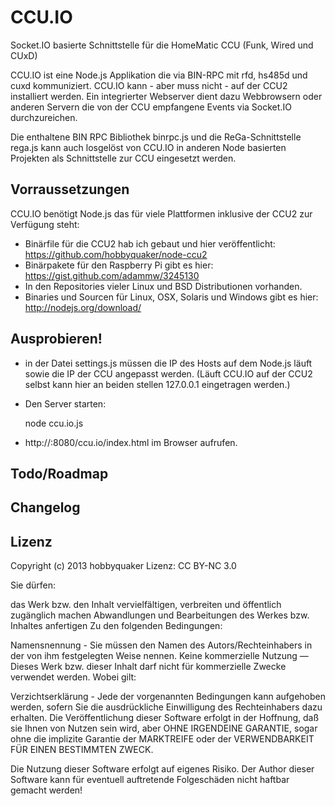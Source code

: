 CCU.IO
======

Socket.IO basierte Schnittstelle für die HomeMatic CCU (Funk, Wired und CUxD)

CCU.IO ist eine Node.js Applikation die via BIN-RPC mit rfd, hs485d und cuxd kommuniziert. CCU.IO kann - aber muss nicht -
auf der CCU2 installiert werden. Ein integrierter Webserver dient dazu Webbrowsern oder anderen Servern die von
der CCU empfangene Events via Socket.IO durchzureichen.

Die enthaltene BIN RPC Bibliothek binrpc.js und die ReGa-Schnittstelle rega.js kann auch losgelöst von CCU.IO in anderen Node basierten Projekten als Schnittstelle
zur CCU eingesetzt werden.

## Vorraussetzungen

CCU.IO benötigt Node.js das für viele Plattformen inklusive der CCU2 zur Verfügung steht:
* Binärfile für die CCU2 hab ich gebaut und hier veröffentlicht: https://github.com/hobbyquaker/node-ccu2
* Binärpakete für den Raspberry Pi gibt es hier: https://gist.github.com/adammw/3245130
* In den Repositories vieler Linux und BSD Distributionen vorhanden.
* Binaries und Sourcen für Linux, OSX, Solaris und Windows gibt es hier: http://nodejs.org/download/

## Ausprobieren!

* in der Datei settings.js müssen die IP des Hosts auf dem Node.js läuft sowie die IP der CCU angepasst werden. (Läuft CCU.IO auf
der CCU2 selbst kann hier an beiden stellen 127.0.0.1 eingetragen werden.)
* Den Server starten:

     node ccu.io.js

* http://<hostname>:8080/ccu.io/index.html im Browser aufrufen.

## Todo/Roadmap

## Changelog

## Lizenz

Copyright (c) 2013 hobbyquaker
Lizenz: CC BY-NC 3.0

Sie dürfen:

das Werk bzw. den Inhalt vervielfältigen, verbreiten und öffentlich zugänglich machen
Abwandlungen und Bearbeitungen des Werkes bzw. Inhaltes anfertigen
Zu den folgenden Bedingungen:

Namensnennung - Sie müssen den Namen des Autors/Rechteinhabers in der von ihm festgelegten Weise nennen.
Keine kommerzielle Nutzung — Dieses Werk bzw. dieser Inhalt darf nicht für kommerzielle Zwecke verwendet werden.
Wobei gilt:

Verzichtserklärung - Jede der vorgenannten Bedingungen kann aufgehoben werden, sofern Sie die ausdrückliche Einwilligung des Rechteinhabers dazu erhalten.
Die Veröffentlichung dieser Software erfolgt in der Hoffnung, daß sie Ihnen von Nutzen sein wird, aber OHNE IRGENDEINE GARANTIE, sogar ohne die implizite Garantie der MARKTREIFE oder der VERWENDBARKEIT FÜR EINEN BESTIMMTEN ZWECK.

Die Nutzung dieser Software erfolgt auf eigenes Risiko. Der Author dieser Software kann für eventuell auftretende Folgeschäden nicht haftbar gemacht werden!